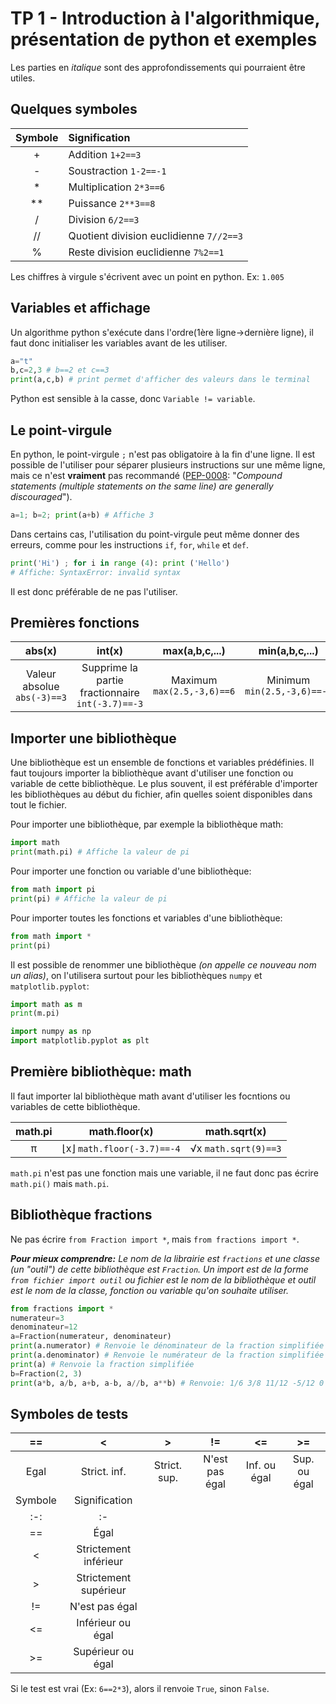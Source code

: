 # TP 1 - Introduction à l'algorithmique, présentation de python et exemples

Les parties en _italique_ sont des approfondissements qui pourraient être utiles.

## Quelques symboles

| Symbole | Signification |
|:-:|:-|
| +  | Addition `1+2==3` |
| -  | Soustraction `1-2==-1` |
| *  | Multiplication `2*3==6` |
| ** | Puissance `2**3==8` |
| /  | Division `6/2==3` |
| // | Quotient division euclidienne `7//2==3` |
| %  | Reste division euclidienne `7%2==1` |

Les chiffres à virgule s'écrivent avec un point en python. Ex: `1.005`

## Variables et affichage

Un algorithme python s'exécute dans l'ordre(1ère ligne->dernière ligne), il faut donc initialiser les variables avant de les utiliser.

```python
a="t"
b,c=2,3 # b==2 et c==3
print(a,c,b) # print permet d'afficher des valeurs dans le terminal
```

Python est sensible à la casse, donc `Variable != variable`.

## Le point-virgule

En python, le point-virgule `;` n'est pas obligatoire à la fin d'une ligne. Il est possible de l'utiliser pour séparer plusieurs instructions sur une même ligne, mais ce n'est **vraiment** pas recommandé ([PEP-0008](https://peps.python.org/pep-0008/#other-recommendations): "_Compound statements (multiple statements on the same line) are generally discouraged_").

```python
a=1; b=2; print(a+b) # Affiche 3
```

Dans certains cas, l'utilisation du point-virgule peut même donner des erreurs, comme pour les instructions `if`, `for`, `while` et `def`.

```py
print('Hi') ; for i in range (4): print ('Hello')
# Affiche: SyntaxError: invalid syntax
```

Il est donc préférable de ne pas l'utiliser.

## Premières fonctions

|abs(x)|int(x)|max(a,b,c,...)|min(a,b,c,...)|round(x, n)|
|:-:|:-:|:-:|:-:|:-:|
|Valeur absolue `abs(-3)==3`|Supprime la partie fractionnaire `int(-3.7)==-3`|Maximum `max(2.5,-3,6)==6`|Minimum `min(2.5,-3,6)==-3`|Arrondi à 10^(-n) près `round(3.577,1)==3.6`|

## Importer une bibliothèque

Une bibliothèque est un ensemble de fonctions et variables prédéfinies.
Il faut toujours importer la bibliothèque avant d'utiliser une fonction ou variable de cette bibliothèque. Le plus souvent, il est préférable d'importer les bibliothèques au début du fichier, afin quelles soient disponibles dans tout le fichier.

Pour importer une bibliothèque, par exemple la bibliothèque math:
```python
import math
print(math.pi) # Affiche la valeur de pi
```
Pour importer une fonction ou variable d'une bibliothèque:
```python
from math import pi
print(pi) # Affiche la valeur de pi
```
Pour importer toutes les fonctions et variables d'une bibliothèque:
```python
from math import *
print(pi)
```
Il est possible de renommer une bibliothèque _(on appelle ce nouveau nom un alias)_, on l'utilisera surtout pour les bibliothèques `numpy` et `matplotlib.pyplot`:
```python
import math as m
print(m.pi)

import numpy as np
import matplotlib.pyplot as plt
```

## Première bibliothèque: math

Il faut importer lal bibliothèque math avant d'utiliser les focntions ou variables de cette bibliothèque.

|math.pi|math.floor(x)|math.sqrt(x)|
|:-:|:-:|:-:|
|π|⌊x⌋ `math.floor(-3.7)==-4`|√x `math.sqrt(9)==3`|

`math.pi` n'est pas une fonction mais une variable, il ne faut donc pas écrire `math.pi()` mais `math.pi`.

## Bibliothèque fractions

Ne pas écrire `from Fraction import *`, mais `from fractions import *`.

_**Pour mieux comprendre:** Le nom de la librairie est `fractions` et une classe (un "outil") de cette bibliothèque est `Fraction`. Un import est de la forme `from fichier import outil` ou fichier est le nom de la bibliothèque et outil est le nom de la classe, fonction ou variable qu'on souhaite utiliser._

```python
from fractions import *
numerateur=3
denominateur=12
a=Fraction(numerateur, denominateur)
print(a.numerator) # Renvoie le dénominateur de la fraction simplifiée
print(a.denominator) # Renvoie le numérateur de la fraction simplifiée
print(a) # Renvoie la fraction simplifiée
b=Fraction(2, 3)
print(a*b, a/b, a+b, a-b, a//b, a**b) # Renvoie: 1/6 3/8 11/12 -5/12 0 0.3968502629920499  Mêmes opérations que pour les nombres (int, float).
```
## Symboles de tests

|==|<|>|!=|<=|>=|
|:-:|:-:|:-:|:-:|:-:|:-:|
|Egal|Strict. inf.|Strict. sup.|N'est pas égal|Inf. ou égal|Sup. ou égal|
| Symbole | Signification |
|:-:|:-|
| ==  | Égal |
| <   | Strictement inférieur |
| >   | Strictement supérieur |
| !=  | N'est pas égal |
| <=  | Inférieur ou égal |
| >=  | Supérieur ou égal |

Si le test est vrai (Ex: `6==2*3`), alors il renvoie `True`, sinon `False`.


